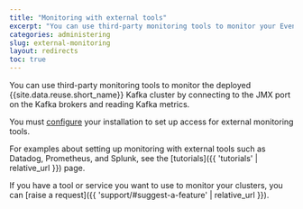 ```yaml
---
title: "Monitoring with external tools"
excerpt: "You can use third-party monitoring tools to monitor your Event Streams Kafka cluster."
categories: administering
slug: external-monitoring
layout: redirects
toc: true
---
```


You can use third-party monitoring tools to monitor the deployed {{site.data.reuse.short_name}} Kafka cluster by connecting to the JMX port on the Kafka brokers and reading Kafka metrics.

You must [configure](../../installing/configuring/#configuring-external-monitoring-tools) your installation to set up access for external monitoring tools.

For examples about setting up monitoring with external tools such as Datadog, Prometheus, and Splunk, see the [tutorials]({{ 'tutorials' | relative_url }}) page.

If you have a tool or service you want to use to monitor your clusters, you can [raise a request]({{ 'support/#suggest-a-feature' | relative_url }}).

